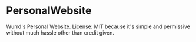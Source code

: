 # PersonalWebsite
Wurrd's Personal Website.
License: MIT because it's simple and permissive without much hassle other than credit given.

